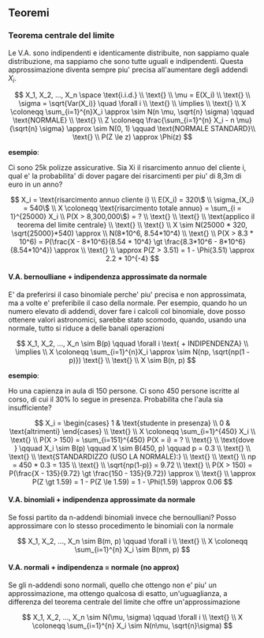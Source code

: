 ## Teoremi

### Teorema centrale del limite

Le V.A. sono indipendenti e identicamente distribuite, non sappiamo quale distribuzione, ma sappiamo che sono tutte uguali e indipendenti. Questa approssimazione diventa sempre piu' precisa all'aumentare degli addendi $X_i$.

$$
X_1, X_2, ..., X_n \space \text{i.i.d.} \\
\text{} \\
\mu = E(X_i) \\
\text{} \\
\sigma = \sqrt{Var(X_i)} \quad \forall i \\
\text{} \\
\implies \\
\text{} \\
X \coloneqq \sum_{i=1}^{n}X_i \approx \sim N(n \mu, \sqrt{n} \sigma) \qquad \text{NORMALE} \\
\text{} \\
Z \coloneqq \frac{\sum_{i=1}^{n} X_i - n \mu}{\sqrt{n} \sigma} \approx \sim N(0, 1) \qquad \text{NORMALE STANDARD}\\
\text{} \\
P(Z \le z) \approx \Phi(z)
$$

**esempio**:

Ci sono 25k polizze assicurative. Sia Xi il risarcimento annuo del cliente i, qual e' la probabilita' di dover pagare dei risarcimenti per piu' di 8,3m di euro in un anno?

$$
X_i = \text{risarcimento annuo cliente i} \\
E(X_i) = 320\$ \\
\sigma_{X_i} = 540\$ \\
X \coloneqq \text{risarcimento totale annuo} = \sum_{i = 1}^{25000} X_i \\
P(X > 8,300,000\$) = ? \\
\text{} \\
\text{} \\
\text{applico il teorema del limite centrale} \\
\text{} \\
\text{} \\
X \sim N(25000 * 320, \sqrt{25000}*540) \approx \\
N(8*10^6, 8.54*10^4) \\
\text{} \\
P(X > 8.3 * 10^6) = P(\frac{X - 8*10^6}{8.54 * 10^4} \gt \frac{8.3*10^6 - 8*10^6}{8.54*10^4}) \approx \\
\text{} \\
\approx P(Z > 3.51) = 1 - \Phi(3.51) \approx 2.2 * 10^{-4}
$$

#### V.A. bernoulliane + indipendenza approssimate da normale

E' da preferirsi il caso binomiale perche' piu' precisa e non approssimata, ma a volte e' preferibile il caso della normale. Per esempio, quando ho un numero elevato di addendi, dover fare i calcoli col binomiale, dove posso ottenere valori astronomici, sarebbe stato scomodo, quando, usando una normale, tutto si riduce a delle banali operazioni

$$
X_1, X_2, ..., X_n \sim B(p) \qquad \forall i \text{ + INDIPENDENZA} \\
\implies \\
X \coloneqq \sum_{i=1}^{n}X_i \approx \sim N(np, \sqrt{np(1 - p)})
\text{} \\
\text{} \\
X \sim B(n, p)
$$

**esempio**:

Ho una capienza in aula di 150 persone. Ci sono 450 persone iscritte al corso, di cui il 30% lo segue in presenza. Probabilita che l'aula sia insufficiente?

$$
X_i = \begin{cases}
1 & \text{studente in presenza} \\
0 & \text{altrimenti}
\end{cases} \\
\text{} \\
X \coloneqq \sum_{i=1}^{450} X_i \\
\text{} \\
P(X > 150) = \sum_{i=151}^{450} P(X = i) = ? \\
\text{} \\
\text{dove } \qquad X_i \sim B(p) \qquad X \sim B(450, p) \qquad p = 0.3 \\
\text{} \\
\text{} \\
\text{STANDARDIZZO (USO LA NORMALE):} \\
\text{} \\
\text{} \\
np = 450 * 0.3 = 135 \\
\text{} \\
\sqrt{np(1-p)} = 9.72 \\
\text{} \\
P(X > 150) = P(\frac{X - 135}{9.72} \gt \frac{150 - 135}{9.72}) \approx \\
\text{} \\
\approx P(Z \gt 1.59) = 1 - P(Z \le 1.59) = 1 - \Phi(1.59) \approx 0.06
$$

#### V.A. binomiali + indipendenza approssimate da normale

Se fossi partito da n-addendi binomiali invece che bernoulliani? Posso approssimare con lo stesso procedimento le binomiali con la normale

$$
X_1, X_2, ..., X_n \sim B(m, p) \qquad \forall i \\
\text{} \\
X \coloneqq \sum_{i=1}^{n} X_i \sim B(nm, p)
$$

#### V.A. normali + indipendenza =  normale (no approx)

Se gli n-addendi sono normali, quello che ottengo non e' piu' un approssimazione, ma ottengo qualcosa di esatto, un'uguaglianza, a differenza del teorema centrale del limite che offre un'approssimazione

$$
X_1, X_2, ..., X_n \sim N(\mu, \sigma) \qquad \forall i \\
\text{} \\
X \coloneqq \sum_{i=1}^{n} X_i \sim N(n\mu, \sqrt{n}\sigma)
$$